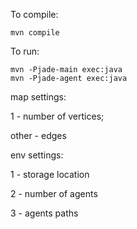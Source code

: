 To compile:

```
mvn compile
```

To run:

```$xslt
mvn -Pjade-main exec:java
mvn -Pjade-agent exec:java
```

map settings:

1 - number of vertices;
 
 other - edges



env settings:

1 - storage location

2 - number of agents

3 - agents paths